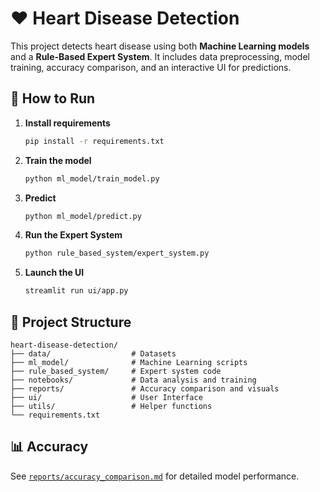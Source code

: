# ❤️ Heart Disease Detection

This project detects heart disease using both **Machine Learning models** and a **Rule-Based Expert System**. It includes data preprocessing, model training, accuracy comparison, and an interactive UI for predictions.

## 🚀 How to Run

1. **Install requirements**
   ```bash
   pip install -r requirements.txt
   ```

2. **Train the model**
   ```bash
   python ml_model/train_model.py
   ```

3. **Predict**
   ```bash
   python ml_model/predict.py
   ```

4. **Run the Expert System**
   ```bash
   python rule_based_system/expert_system.py
   ```

5. **Launch the UI**
   ```bash
   streamlit run ui/app.py
   ```

## 📁 Project Structure

```
heart-disease-detection/
├── data/                  # Datasets
├── ml_model/              # Machine Learning scripts
├── rule_based_system/     # Expert system code
├── notebooks/             # Data analysis and training
├── reports/               # Accuracy comparison and visuals
├── ui/                    # User Interface
├── utils/                 # Helper functions
└── requirements.txt
```

## 📊 Accuracy

See [`reports/accuracy_comparison.md`](reports/accuracy_comparison.md) for detailed model performance.
